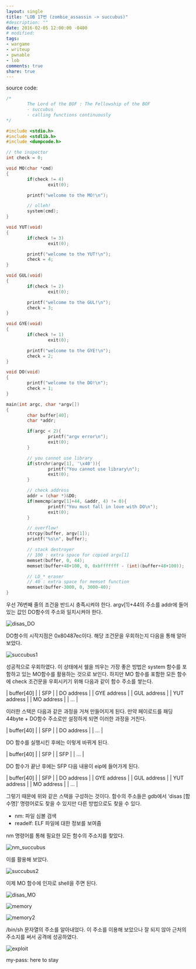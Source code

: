 ```yaml
---
layout: single
title: "LOB 17번 (zombie_assassin -> succubus)"
#description: ""
date: 2016-02-05 12:00:00 -0400
# modified: 
tags: 
- wargame
- writeup
- pwnable
- lob
comments: true
share: true
---
```


source code:

```c
/*
        The Lord of the BOF : The Fellowship of the BOF
        - succubus
        - calling functions continuously
*/

#include <stdio.h>
#include <stdlib.h>
#include <dumpcode.h>

// the inspector
int check = 0;

void MO(char *cmd)
{
        if(check != 4)
                exit(0);

        printf("welcome to the MO!\n");

        // olleh!
        system(cmd);
}

void YUT(void)
{
        if(check != 3)
                exit(0);

        printf("welcome to the YUT!\n");
        check = 4;
}

void GUL(void)
{
        if(check != 2)
                exit(0);

        printf("welcome to the GUL!\n");
        check = 3;
}

void GYE(void)
{
        if(check != 1)
                exit(0);

        printf("welcome to the GYE!\n");
        check = 2;
}

void DO(void)
{
        printf("welcome to the DO!\n");
        check = 1;
}

main(int argc, char *argv[])
{
        char buffer[40];
        char *addr;

        if(argc < 2){
                printf("argv error\n");
                exit(0);
        }

        // you cannot use library
        if(strchr(argv[1], '\x40')){
                printf("You cannot use library\n");
                exit(0);
        }

        // check address
        addr = (char *)&DO;
        if(memcmp(argv[1]+44, &addr, 4) != 0){
                printf("You must fall in love with DO\n");
                exit(0);
        }

        // overflow!
        strcpy(buffer, argv[1]);
        printf("%s\n", buffer);

        // stack destroyer
        // 100 : extra space for copied argv[1]
        memset(buffer, 0, 44);
        memset(buffer+48+100, 0, 0xbfffffff - (int)(buffer+48+100));

        // LD_* eraser
        // 40 : extra space for memset function
        memset(buffer-3000, 0, 3000-40);
}
```

우선 76번째 줄의 조건을 반드시 충족시켜야 한다. argv[1]+44의 주소를 addr에 들어있는 값인 DO함수의 주소와 일치시켜야 한다.

![disas_DO]({{site.url}}{{site.baseurl}}/assets/images/2016-02-05-LOB-17/0.png)

DO함수의 시작지점은 0x80487ec이다. 해당 조건문을 우회하는지 다음을 통해 알아보았다.

![succubus1]({{site.url}}{{site.baseurl}}/assets/images/2016-02-05-LOB-17/1.png)

성공적으로 우회하였다. 이 상태에서 쉘을 띄우는 가장 좋은 방법은 system 함수를 포함하고 있는 MO함수를 활용하는 것으로 보인다. 하지만 MO 함수를 포함한 모든 함수에 check 조건문을 우회시키기 위해 다음과 같이 함수 주소를 쌓는다.

| buffer[40] |
| SFP |
| DO address |
| GYE address |
| GUL address |
| YUT address |
| MO address |
| ... |

이러한 스택은 다음과 같은 과정을 거쳐 만들어지게 된다. 만약 페이로드를 패딩 44byte + DO함수 주소로만 설정하게 되면 이러한 과정을 거친다.

| buffer[40] |
| SFP |
| DO address |
| ... |

DO 함수를 실행시킨 후에는 이렇게 바뀌게 된다.

| buffer[40] |
| SFP |
| SFP |
| ... |

DO 함수가 끝난 후에는 SFP 다음 내용이 eip에 들어가게 된다.

| buffer[40] |
| SFP |
| DO address |
| GYE address |
| GUL address |
| YUT address |
| MO address |
| ... |

그렇기 때문에 위와 같은 스택을 구성하는 것이다.
함수의 주소들은 gdb에서 ‘disas [함수명]’ 명령어로도 찾을 수 있지만 다른 방법으로도 찾을 수 있다.

- nm: 파일 심볼 검색
- readelf: ELF 파일에 대한 정보를 보여줌

nm 명령어를 통해 필요한 모든 함수의 주소지를 찾았다.

![nm_succubus]({{site.url}}{{site.baseurl}}/assets/images/2016-02-05-LOB-17/2.png)

이를 활용해 보았다.

![succubus2]({{site.url}}{{site.baseurl}}/assets/images/2016-02-05-LOB-17/3.png)

이제 MO 함수에 인자로 shell을 주면 된다.

![disas_MO]({{site.url}}{{site.baseurl}}/assets/images/2016-02-05-LOB-17/4.png)

![memory]({{site.url}}{{site.baseurl}}/assets/images/2016-02-05-LOB-17/5.png)

![memory2]({{site.url}}{{site.baseurl}}/assets/images/2016-02-05-LOB-17/6.png)

/bin/sh 문자열의 주소를 알아내었다. 이 주소를 이용해 보았으나 잘 되지 않아 근처의 주소지를 써서 공격에 성공하였다.

![exploit]({{site.url}}{{site.baseurl}}/assets/images/2016-02-05-LOB-17/7.png)


my-pass: here to stay
